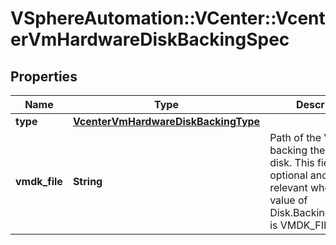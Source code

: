 # VSphereAutomation::VCenter::VcenterVmHardwareDiskBackingSpec

## Properties
Name | Type | Description | Notes
------------ | ------------- | ------------- | -------------
**type** | [**VcenterVmHardwareDiskBackingType**](VcenterVmHardwareDiskBackingType.md) |  | [optional] 
**vmdk_file** | **String** | Path of the VMDK file backing the virtual disk. This field is optional and it is only relevant when the value of Disk.BackingSpec.type is VMDK_FILE. | [optional] 


